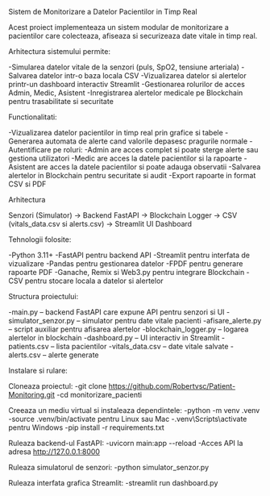 Sistem de Monitorizare a Datelor Pacientilor in Timp Real

Acest proiect implementeaza un sistem modular de monitorizare a pacientilor care colecteaza, afiseaza si securizeaza date vitale in timp real.

Arhitectura sistemului permite:

-Simularea datelor vitale de la senzori (puls, SpO2, tensiune arteriala)
-Salvarea datelor intr-o baza locala CSV
-Vizualizarea datelor si alertelor printr-un dashboard interactiv Streamlit
-Gestionarea rolurilor de acces Admin, Medic, Asistent
-Inregistrarea alertelor medicale pe Blockchain pentru trasabilitate si securitate

Functionalitati:

-Vizualizarea datelor pacientilor in timp real prin grafice si tabele
-Generarea automata de alerte cand valorile depasesc pragurile normale
-Autentificare pe roluri:
-Admin are acces complet si poate sterge alerte sau gestiona utilizatori
-Medic are acces la datele pacientilor si la rapoarte
-Asistent are acces la datele pacientilor si poate adauga observatii
-Salvarea alertelor in Blockchain pentru securitate si audit
-Export rapoarte in format CSV si PDF

Arhitectura

Senzori (Simulator) → Backend FastAPI → Blockchain Logger → CSV (vitals_data.csv si alerts.csv) → Streamlit UI Dashboard

Tehnologii folosite:

-Python 3.11+
-FastAPI pentru backend API
-Streamlit pentru interfata de vizualizare
-Pandas pentru gestionarea datelor
-FPDF pentru generare rapoarte PDF
-Ganache, Remix si Web3.py pentru integrare Blockchain
-CSV pentru stocare locala a datelor si alertelor

Structura proiectului:

-main.py – backend FastAPI care expune API pentru senzori si UI
-simulator_senzor.py – simulator pentru date vitale pacienti
-afisare_alerte.py – script auxiliar pentru afisarea alertelor
-blockchain_logger.py – logarea alertelor in blockchain
-dashboard.py – UI interactiv in Streamlit
-patients.csv – lista pacientilor
-vitals_data.csv – date vitale salvate
-alerts.csv – alerte generate

Instalare si rulare:

Cloneaza proiectul:
-git clone https://github.com/Robertvsc/Patient-Monitoring.git
-cd monitorizare_pacienti

Creeaza un mediu virtual si instaleaza dependintele:
-python -m venv .venv
-source .venv/bin/activate pentru Linux sau Mac
-.venv\Scripts\activate pentru Windows
-pip install -r requirements.txt

Ruleaza backend-ul FastAPI:
-uvicorn main:app --reload
-Acces API la adresa http://127.0.0.1:8000

Ruleaza simulatorul de senzori:
-python simulator_senzor.py

Ruleaza interfata grafica Streamlit:
-streamlit run dashboard.py




